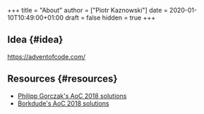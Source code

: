 +++
title = "About"
author = ["Piotr Kaznowski"]
date = 2020-01-10T10:49:00+01:00
draft = false
hidden = true
+++

## Idea {#idea}

<https://adventofcode.com/>


## Resources {#resources}

-   [Philipp Gorczak's AoC 2018 solutions](https://github.com/pgorczak/adventofcode-clj/)
-   [Borkdude's AoC 2018 solutions](https://github.com/borkdude/advent-of-cljc/tree/master/src/aoc/y2018)
